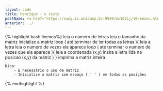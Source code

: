 ```yaml
---
layout: code
title: henrique - o resto
postName: <a href="https://susy.ic.unicamp.br:9999/mc102ij/10/enunc.html">Laboratório 10 - ASCII Art</a>
anterior: ../
---
```

{% highlight bash linenos%}
    leia o número de letras
    leia o tamanho da matriz
    inicialize a matriz
    loop ( até terminar de ler todas as letras ){
        leia a letra
        leia o numero de vezes ela aparece
        loop ( até terminar o numero de vezes que ela aparece ){
            leia a coordenada (x,y)
            insira a letra lida na posicao (x,y) da matriz
        }
    }
    imprima a matriz inteira

    Dica:
        - É necessário o uso de matriz
        - Inicialize a matriz com espaço ( ' ' ) em todas as posições
{% endhighlight %}
